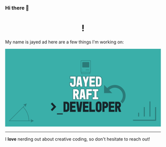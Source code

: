 ### Hi there 👋
<h1 align="center">!</h1>

<p>My name is jayed ad here are a few things I'm working on:</p>
<img src="https://github.com/JayedRafiProjects/JayedRafiProjects/blob/main/banner.png" alt="cover">



<hr>

<p>I <strong>love</strong> nerding out about creative coding, so don't hesitate to reach out!</p>
<!--
**JayedRafiProjects/JayedRafiProjects** is a ✨ _special_ ✨ repository because its `README.md` (this file) appears on your GitHub profile.
<ul>
  <li>Happy Coding</li>
  <li>Software Product Sprint</li>
  <li>Google Maps</li>
</ul>
Here are some ideas to get you started:

- 🔭 I’m currently working on ...
- 🌱 I’m currently learning ...
- 👯 I’m looking to collaborate on ...
- 🤔 I’m looking for help with ...
- 💬 Ask me about ...
- 📫 How to reach me: ...
- 😄 Pronouns: ...
-->
